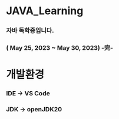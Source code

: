 # JAVA_Learning

### 자바 독학중입니다.
### ( May 25, 2023 ~ May 30, 2023) -完-


# 개발환경
### IDE -> VS Code
### JDK -> openJDK20 
